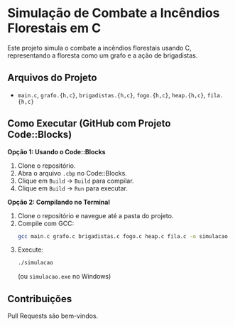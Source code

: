 # Simulação de Combate a Incêndios Florestais em C

Este projeto simula o combate a incêndios florestais usando C, representando a floresta como um grafo e a ação de brigadistas.

## Arquivos do Projeto

* `main.c`, `grafo.{h,c}`, `brigadistas.{h,c}`, `fogo.{h,c}`, `heap.{h,c}`, `fila.{h,c}`
  
## Como Executar (GitHub com Projeto Code::Blocks)

**Opção 1: Usando o Code::Blocks**

1.  Clone o repositório.
2.  Abra o arquivo `.cbp` no Code::Blocks.
3.  Clique em `Build` -> `Build` para compilar.
4.  Clique em `Build` -> `Run` para executar.

**Opção 2: Compilando no Terminal**

1.  Clone o repositório e navegue até a pasta do projeto.
2.  Compile com GCC:
    ```bash
    gcc main.c grafo.c brigadistas.c fogo.c heap.c fila.c -o simulacao
    ```
3.  Execute:
    ```bash
    ./simulacao
    ```
    (ou `simulacao.exe` no Windows)

## Contribuições

Pull Requests são bem-vindos.

